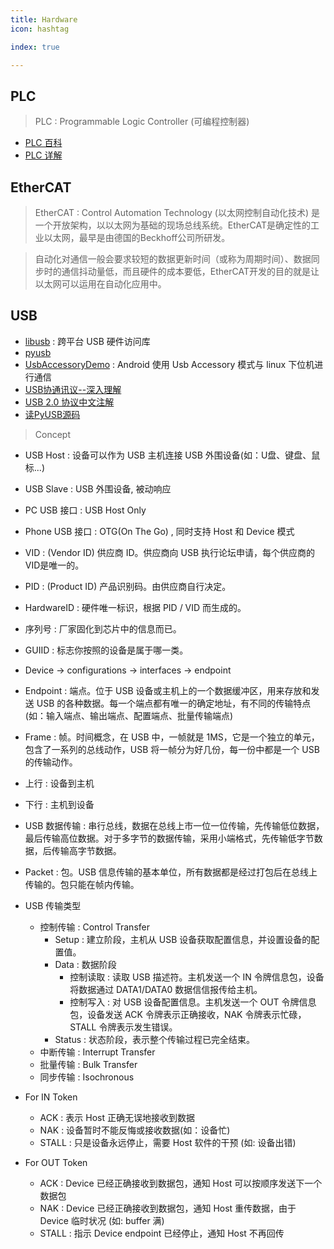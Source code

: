 ```yaml
---
title: Hardware
icon: hashtag

index: true

---
```


## PLC
> PLC : Programmable Logic Controller (可编程控制器)

- [PLC 百科](http://plc.baike.com/category-135700.html)
- [PLC 详解](https://www.crifan.com/summary_plc_detail_introduction/)

## EtherCAT
> EtherCAT : Control Automation Technology (以太网控制自动化技术) 是一个开放架构，以以太网为基础的现场总线系统。EtherCAT是确定性的工业以太网，最早是由德国的Beckhoff公司所研发。

> 自动化对通信一般会要求较短的数据更新时间（或称为周期时间）、数据同步时的通信抖动量低，而且硬件的成本要低，EtherCAT开发的目的就是让以太网可以运用在自动化应用中。

## USB

- [libusb](https://github.com/libusb/libusb) : 跨平台 USB 硬件访问库
- [pyusb](https://github.com/pyusb/pyusb)
- [UsbAccessoryDemo](https://github.com/GavinAndre/UsbAccessoryDemo) : Android 使用 Usb Accessory 模式与 linux 下位机进行通信
- [USB协通讯议--深入理解](https://blog.csdn.net/myarrow/article/details/8484113)
- [USB 2.0 协议中文注解](https://blog.csdn.net/encourage2011/article/details/73265161)
- [读PyUSB源码](http://blog.sina.com.cn/s/blog_4513dde60102wxt4.html)

> Concept

- USB Host : 设备可以作为 USB 主机连接 USB 外围设备(如：U盘、键盘、鼠标...)
- USB Slave : USB 外围设备, 被动响应
- PC USB 接口 : USB Host Only
- Phone USB 接口 : OTG(On The Go) , 同时支持 Host 和 Device 模式

- VID : (Vendor ID) 供应商 ID。供应商向 USB 执行论坛申请，每个供应商的VID是唯一的。
- PID : (Product ID) 产品识别码。由供应商自行决定。
- HardwareID : 硬件唯一标识，根据 PID / VID 而生成的。
- 序列号 : 厂家固化到芯片中的信息而已。
- GUIID : 标志你按照的设备是属于哪一类。

- Device -> configurations -> interfaces -> endpoint

- Endpoint : 端点。位于 USB 设备或主机上的一个数据缓冲区，用来存放和发送 USB 的各种数据。每一个端点都有唯一的确定地址，有不同的传输特点(如：输入端点、输出端点、配置端点、批量传输端点)
- Frame : 帧。时间概念，在 USB 中，一帧就是 1MS，它是一个独立的单元，包含了一系列的总线动作，USB 将一帧分为好几份，每一份中都是一个 USB 的传输动作。
- 上行 : 设备到主机
- 下行 : 主机到设备

- USB 数据传输 : 串行总线，数据在总线上市一位一位传输，先传输低位数据，最后传输高位数据。对于多字节的数据传输，采用小端格式，先传输低字节数据，后传输高字节数据。
- Packet : 包。USB 信息传输的基本单位，所有数据都是经过打包后在总线上传输的。包只能在帧内传输。

- USB 传输类型
    * 控制传输 : Control Transfer
        + Setup : 建立阶段，主机从 USB 设备获取配置信息，并设置设备的配置值。
        + Data : 数据阶段
            * 控制读取 : 读取 USB 描述符。主机发送一个 IN 令牌信息包，设备将数据通过 DATA1/DATA0 数据信信报传给主机。
            * 控制写入 : 对 USB 设备配置信息。主机发送一个 OUT 令牌信息包，设备发送 ACK 令牌表示正确接收，NAK 令牌表示忙碌，STALL 令牌表示发生错误。
        + Status : 状态阶段，表示整个传输过程已完全结束。
    * 中断传输 : Interrupt Transfer
    * 批量传输 : Bulk Transfer
    * 同步传输 : Isochronous

- For IN Token 
    * ACK : 表示 Host 正确无误地接收到数据
    * NAK : 设备暂时不能反悔或接收数据(如：设备忙)
    * STALL : 只是设备永远停止，需要 Host 软件的干预 (如: 设备出错)
- For OUT Token 
    * ACK : Device 已经正确接收到数据包，通知 Host 可以按顺序发送下一个数据包
    * NAK : Device 已经正确接收到数据包，通知 Host 重传数据，由于 Device 临时状况 (如: buffer 满)
    * STALL : 指示 Device endpoint 已经停止，通知 Host 不再回传